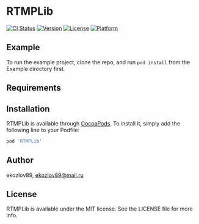 # RTMPLib

[![CI Status](https://img.shields.io/travis/ekozlov89/RTMPLib.svg?style=flat)](https://travis-ci.org/ekozlov89/RTMPLib)
[![Version](https://img.shields.io/cocoapods/v/RTMPLib.svg?style=flat)](https://cocoapods.org/pods/RTMPLib)
[![License](https://img.shields.io/cocoapods/l/RTMPLib.svg?style=flat)](https://cocoapods.org/pods/RTMPLib)
[![Platform](https://img.shields.io/cocoapods/p/RTMPLib.svg?style=flat)](https://cocoapods.org/pods/RTMPLib)

## Example

To run the example project, clone the repo, and run `pod install` from the Example directory first.

## Requirements

## Installation

RTMPLib is available through [CocoaPods](https://cocoapods.org). To install
it, simply add the following line to your Podfile:

```ruby
pod 'RTMPLib'
```

## Author

ekozlov89, ekozlov89@mail.ru

## License

RTMPLib is available under the MIT license. See the LICENSE file for more info.
